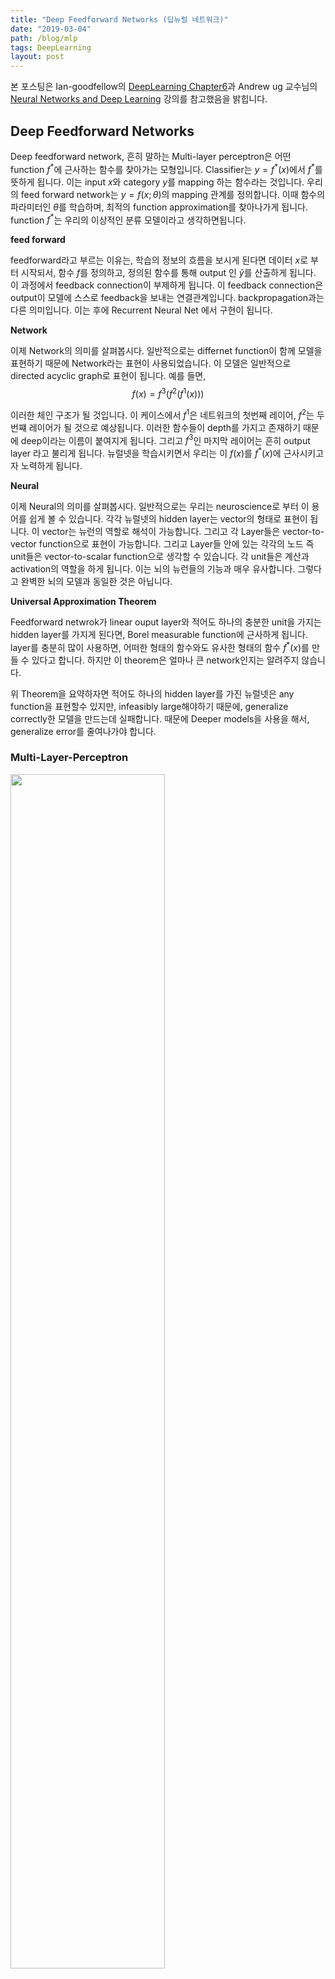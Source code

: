 ```yaml
---
title: "Deep Feedforward Networks (딥뉴럴 네트워크)"
date: "2019-03-04"
path: /blog/mlp
tags: DeepLearning
layout: post
---
```


본 포스팅은 Ian-goodfellow의 [DeepLearning Chapter6](https://www.deeplearningbook.org/)과 Andrew ug 교수님의 [Neural Networks and Deep Learning](https://www.coursera.org/learn/neural-networks-deep-learning/home/welcome) 강의를 참고했음을 밝힙니다.

## Deep Feedforward Networks

Deep feedforward network, 흔히 말하는 Multi-layer perceptron은 어떤 function $f^{*}$에 근사하는 함수를 찾아가는 모형입니다. Classifier는 $y=f^{*}(x)$에서 $f^{*}$를 뜻하게 됩니다. 이는 input $x$와 category $y$를 mapping 하는 함수라는 것입니다. 우리의 feed forward network는 $y=f(x;\theta)$의 mapping 관계를 정의합니다. 이때 함수의 파라미터인 $\theta$를 학습하며, 최적의 function approximation를 찾아나가게 됩니다. function $f^{*}$는 우리의 이상적인 분류 모델이라고 생각하면됩니다.

__feed forward__

feedforward라고 부르는 이유는, 학습의 정보의 흐름을 보시게 된다면 데이터 $x$로 부터 시작되서, 함수 $f$를 정의하고, 정의된 함수를 통해 output 인 $\hat{y}$를 산출하게 됩니다. 이 과정에서 $\text{feedback connection}$이 부제하게 됩니다. 이 $\text{feedback connection}$은 output이 모델에 스스로 feedback을 보내는 연결관계입니다. backpropagation과는 다른 의미입니다. 이는 후에 $\text{Recurrent Neural Net}$ 에서 구현이 됩니다.

__Network__

이제 Network의 의미를 살펴봅시다. 일반적으로는 differnet function이 함께 모델을 표현하기 때문에 Network라는 표현이 사용되었습니다. 이 모델은 일반적으로 directed acyclic graph로 표현이 됩니다. 예를 들면,
$$
f(x) =f^{3}(f^{2}(f^{1}(x)))
$$

이러한 체인 구조가 될 것입니다. 이 케이스에서 $f^{1}$은 네트워크의 첫번째 레이어, $f^{2}$는 두번쨰 레이어가 될 것으로 예상됩니다. 이러한 함수들이 depth를 가지고 존재하기 때문에 deep이라는 이름이 붙여지게 됩니다. 그리고 $f^{3}$인 마지막 레이어는 흔히 output layer 라고 불리게 됩니다. 뉴럴넷을 학습시키면서 우리는 이 $f(x)$를 $f^{*}(x)$에 근사시키고자 노력하게 됩니다. 

__Neural__

이제 Neural의 의미를 살펴봅시다. 일반적으로는 우리는 neuroscience로 부터 이 용어를 쉽게 볼 수 있습니다. 각각 뉴럴넷의 hidden layer는 vector의 형태로 표현이 됩니다. 이 vector는 뉴런의 역할로 해석이 가능합니다. 그리고 각 Layer들은 vector-to-vector function으로 표현이 가능합니다. 그리고 Layer들 안에 있는 각각의 노드 즉 unit들은 vector-to-scalar function으로 생각할 수 있습니다. 각 unit들은 계산과 activation의 역할을 하게 됩니다. 이는 뇌의 뉴런들의 기능과 매우 유사합니다. 그렇다고 완벽한 뇌의 모델과 동일한 것은 아닙니다. 

__Universal Approximation Theorem__

Feedforward netwrok가 linear ouput layer와 적어도 하나의 충분한 unit을 가지는 hidden layer를 가지게 된다면, Borel measurable function에 근사하게 됩니다.  layer를 충분히 많이 사용하면, 어떠한 형태의 함수와도 유사한 형태의 함수 $f^{*}(x)$를 만들 수 있다고 합니다. 하지만 이 theorem은 얼마나 큰 network인지는 알려주지 않습니다. 

위 Theorem을 요약하자면 적어도 하나의 hidden layer를 가진 뉴럴넷은 any function을 표현할수 있지만, infeasibly large해야하기 때문에, generalize correctly한 모델을 만드는데 실패합니다. 때문에 Deeper models을 사용을 해서, generalize error를 줄여나가야 합니다.

### Multi-Layer-Perceptron

<img src="../img/classification.png" width=70%>

$$
\text{Output layer} = \sigma \left( \sum_{j=1}^M w  \text{tanh} \left(w_{j}^{(1)} x + b_j^{(1)} \right)  + b \right) \\
\text{Hidden layer} = \text{tanh} \left(w_{j}^{(1)} x + b_j^{(1)} \right)
$$

$$
\sigma(x) = \frac{1}{1+e^{-x}}
$$

- $w_{j}^{(1)},b_j^{(1)}$ : 기저 함수의 모양 조절
- $w,b$ 결정함수, 즉 classifier의 모양조절

###  Linear & Non-linear

위 간단한 뉴럴넷의 모양을 살펴보면 2가지 구간으로 나눌수 있습니다. 첫번쨰는 $w_{j}^{(1)} x + b_j^{(1)}$ 로 표현되는 Affine transform의 구간입니다. 그리고 이 결과는 $\text{tanh}$ 혹은 $\text{sigmoid}$ 같은 활성함수를 통과하는 Non_linear 구간이 있습니다.

__Linear__<br>
Affine transform은 선형성을 가지는 대표적인 변환입니다. 선형성은 각 입력에 대해서, 입력값을 증가하면 다른 입력값과는 상관없이 결과값이 커지거나 작아지는 것을 의미합니다. input unit들의 영향력이라고 생각하면 됩니다.


__Non-Linear__<br>
Nonlinear 구간이 등장하는 가장 간단한 이유는 input units간의 interaction을 반영하기 위함입니다. 단순한 linear relation 만 고려한다면, 단순한 linear transform의 합으로 된다. 이러한 linear classifier 는 한계점이 존재하게 됩니다. 이러한 문제들은 Linear한 모델들을 생각하면 편합니다. 예를 들어 Logistic regression과 linear regression을 본다면, closed form solution이나 convex optimization을 가진다는 장점을 가지게 됩니다. 하지만 Linear model는 Linear function을 기반으로 한다는 한계점을 가지게 됩니다. input unit간의 interaction을 반영하지 못하는 결과를 낳게 됩니다.

만약 현실세계의 데이터를 받아본다면, 선형 classifier가 결정되긴 매우 힘들게 됩니다. 때문에 input들의 interaction을 고려할 수 있는 활성화 함수를 도입하게 됩니다. 활성화 함수 $\phi$를 사용하면 XOR 문제 등 비선형 문제를 해결 가능하게 됩니다. 흔히 사용하는 활성화 함수들은 nonlinear transformation의 기능을 지원하며, 이는 저희가 알고있는 kernel trick과 유사한 역할을 하게 됩니다. 

<img src="../img/activation.png" width = 70%>

__output to input__<br>
일반적으로 뉴럴넷은 레이어가 진행되면서, Linear, Non-Linear를 구간을 거친 ouput 데이터가 ($a$) 다시 새로운 input으로 들어가게 됩니다.

<img src="../img/05.nn.png" width=100%>

위 그림을 보시면 linear한 classifier들이 Affine Transform 을 지나서 Activation을 통과하면 non-linear한 결정 경계가 만들어지는 것을 보실수 있습니다. 강조된 파란색 동그라미는 $\hat{y}$를 표현합니다.

__Ouput Layer__<br>
최종적으로 Output layer에서는 무엇을 산출하게 될까요? 그것은 우리가 풀려고 하는 Task에 따라서 달라지게 됩니다. 예를들어 맞냐 틀리냐와 같은 이진 분류 문제의 경우에는 0,1 로 결과물을 내야합니다. 이럴때는 output에 sigmoid를 넣고 theshold을 설정하게 됩니다. 만약에 다양한 선택지중 정답을 찾아야하는 multi-classification task의 경우에는 output에 softmax를 통해서 정답을 찾게 됩니다. 만약 수치를 찾게되는 Regression 문제의 경우에는 그냥 산출 output을 받으면 됩니다. 여기서 본다면 우리의 output layer 설정의 단서를 얻을 수 있습니다. Output layer에는 classification 하려는 class 갯수만큼 설정하게 됩니다.

$$
\text{Sigmoid} = \frac{1}{1+e^{-\theta x}} \\
\text{Softmax} = \frac{e^{\theta_1 x}}{\sum _{j}^{}{e^{\theta_j x_j}}} \\
\text{Linear} = W^{[L]}h^{[L-1]}+b^{[L]}
$$

### Loss function

Forward Propagation을 통과해서 나오는 $\hat{y}$은 모델의 산출물이긴 하지만 실제 데이터 셋에서 주어진 $x$에 대한 pair인 $y$와 다를 수 있습니다. 때문에 오차를 계산해주어야 합니다. 우리는 이 오차를 계산하는 함수를 Loss function이라고 합니다. 

### Training Process

학습의 프로세스는 다음과 같습니다.

__1.Architecture Setting__
- Neuron number
- Layer number
- connectivity pattern

__2.Initalization__
- Weight initalization

__3.Forward Propagation__
- linear_forward
- linear_activation_forward

__4.Compute cost function__
- Cost function (Loss Function)

__5.Backpropagtion__
- linear_backward
- linear_activation_backward

__6.Updata Parameter__

### Code Implementation

코드 구현은 andrew ug 교수님의 coursera강의 중 Building your Deep Neural Network - Step by Step 과제로 표현합니다.

모형의 아키텍쳐는 2layer MLP로 구성되어있으며, hidden unit의 activation function을 relu 그리고 output layer의 activation function을 sigmoid로 설정되어 있습니다. 구조를 다음 그림으로 표현하겠습니다.
<img src="../img/arci.png" width=70%>

### 1. Architecture Setting

뉴럴넷의 가장 간단한 아키텍츠를 세팅해보려고 합니다. 저희에게 필요한 것은 레이어의 갯수와 뉴런의 갯수 그리고, 각 layer들의 연결 패턴을 고려해야합니다. 이번 케이스에서는 Input, hidden, output layer를 각각 하나씩 가지고 있는 모듈을 만들어 보려고합니다. connectivity pattern은 fully connected 로 하겠습니다. 이후 CNN과 RNN post를 통해 다른 connectivity pattern을 소개하겠습니다. 레이어와 뉴런의 갯수는 list의 길이와 element를 통해 표현이 가능합니다.

- Layer number
- Neuron number
- connectivity pattern


```python
layer_dims = [5,4,3,1]
```


```python
import numpy as np

def sigmoid(Z):
    A = 1/(1+np.exp(-Z))
    cache = Z
    return A, cache

def relu(Z):
    A = np.maximum(0,Z)
    assert(A.shape == Z.shape)
    cache = Z 
    return A, cache
```

### 2.Initialize_parameters

학습할 파라미터들의 초기값을 잡아주어야합니다. 뉴럴넷에서 학습이 이루어져야하는 파라미터는 일반적으로 weight와 bias입니다. weight와 bias의 초기값 설정은 매우 중요합니다. 일반적으로 가장 크게 문제가 되는 경우는 Gradient vanishing이나 local minmum에 빠지는 문제점이 발생하게 됩니다. 일반적으로는 활성화함수로 어떤것을 사용하느냐에 따라서 다른 초기화 방법론이 사용되기도 합니다.(ex. sigmoid, relu 등등) 

- Sigmoid, tanh : Xavier Initalization
- ReLU : He Initalization

우리의 목표는 각 input에 따라서 진행되는 weight가 뉴런마다 적당한 variance를 가지면서 좋은 classifier를 형성하는데 있습니다. 다양한 초기화 방법이 있으나 이후 포스트에서 다루기로 하고 이번에는 Gaussian 분포를 따르면서, 0.01값을 곱해서 매우 작은 값을 가지는 weigth를 이용하여 초기화를 하려고 합니다. 가중치의 초기값은 매우 작은값으로 설정하는 것이 좋습니다. 왜냐하면, 가중치가 너무 큰 값을 가지는 경우 활성값을 계산하게 된다면, 활성화 함수가 거의 1 또는 0으로 확실하게 적용되기 떄문입니다. 이는 학습이 느려지는 문제를 가지게 됩니다. 해당 난수의 생성은 numpy패키지의 np.random.randn를 사용하여 해보도록하겠습니다.

__Arguments__<br>
layer_dims : Input으로 각 레이어들의 dimension을 받게 됩니다. Dimension이라는 것은 각 레이어별로 존재하는 node의 갯수라고 생각하시면 좋습니다.

__Returns__<br>
parameters : python dictionary를 return합니다. 
key는 각 weight와 bias의 string이 들어가게 되며 ("W1", "b1", ..., "WL", "bL"), value에는 해당 값들이 들어가게 됩니다.
- Wl : weight matrix입니다. shape은 두개의 레이어의 디멘션으로 구성이 됩니다. (layer_dims[l], layer_dims[l-1])
- bl : 해당 레이어의 bias들입니다. (layer_dims[l], 1)


```python
def initialize_parameters_deep(layer_dims):
    # dictionary 객체 생성
    parameters = {}
    # 총 layer들의 길이를 계산
    L = len(layer_dims)
    # 레이어들을 돌면서, 레이어들 간의 weight와 bias의 초기값의 난수 생성
    for l in range(1, L):
        parameters['W' + str(l)] = np.random.randn(layer_dims[l], layer_dims[l-1]) / np.sqrt(layer_dims[l-1]) #*0.01
        parameters['b' + str(l)] = np.zeros((layer_dims[l], 1))
        
        # assert를 통해, dimension을 맞추줍니다. 틀릴시 error 발생
        assert(parameters['W' + str(l)].shape == (layer_dims[l], layer_dims[l-1]))
        assert(parameters['b' + str(l)].shape == (layer_dims[l], 1))
        
    return parameters
```


```python
parameters = initialize_parameters_deep(layer_dims)
parameters
```




    {'W1': array([[ 0.34522571, -0.00435798, -0.55015057, -0.18029009, -0.24863248],
            [ 0.48145223,  0.48976974,  0.4544385 ,  0.70003399,  0.45756044],
            [-0.55900747, -0.09964053,  0.28876994,  0.76200738, -0.54389478],
            [ 0.07710557, -0.27164855, -0.57329413,  0.56887702,  0.45411553]]),
     'b1': array([[0.],
            [0.],
            [0.],
            [0.]]),
     'W2': array([[-0.02059886,  0.19182803,  0.11765535,  0.0742146 ],
            [-0.75716588,  0.93100703,  0.56786299, -0.65197777],
            [-0.55100467, -0.26469174, -0.21975884, -0.01100711]]),
     'b2': array([[0.],
            [0.],
            [0.]]),
     'W3': array([[ 0.93923832,  1.23714427, -0.18204054]]),
     'b3': array([[0.]])}



### 3.Forward Propagation

일반적으로 forward 패스는 linear 부분과 non-linear부분으로 나누어져서 진행되게 되어있다. 이번에 구현한 구조는 input layer에서 hidden layer로 가면서는 relu activation function을 그리고, hidden을 지나 output으로 이동하면서 sigmoid activation function을 사용하는 모형이다. 이 모형은 크게 linear 한 연산을 하는 Linear_forwar과 non-linear한 연산을 하는 Linear-Activation Forward으로 나눌수 있다.


### Linear_forward

__Arguments__

A : input data를 받거나 혹은, 이전 단계에서 activation 함수를 통과한 함수가 됩니다. 벡터의 사이즈는 input number이거나, 이전 레이어의 node만큼 들어오게 됩니다.

W : weights matrix 입니다. numpy array of shape으로 구성되어 있습니다. (size of current layer, size of previous layer)

b : bias vector입니다. numpy array of shape으로 구성되어 있습니다. (size of the current layer, 1)

__Returns__

Z : affine transform을 지나서 나온 ouput입니다. 이것이 Activation funtion의 input으로 들어가게 됩니다.

cache : python dictionary입니다. "A", "W" 그리고 "b"의 값을 저장합니다 이는 이후의 backward 상황에서 효율적인 계산을 도와주게 됩니다.

$$Z^{[l]} = W^{[l]}A^{[l-1]} +b^{[l]}$$

### Linear-Activation Forward

Activation function의 경우에는 위에서 작성한 Linear_forward를 받아서 가지고 옵니다. 또한 이때 Linear 계산값과, Activation을 통과한 값 모두 backward과정에서 함수 값을 다시 사용하는 경우가 있기 떄문에 cache에 따로 저장을 해둡니다.


__Arguments__<br>
A_prev : input data를 받거나 혹은, 이전 단계에서 activation 함수를 통과한 함수가 됩니다. 벡터의 사이즈는 input number이거나, 이전 레이어의 node만큼 들어오게 됩니다. A_prev, W, b 모두 linear_forward와 같은 인자입니다.<br>
W : weights matrix 입니다. numpy array of shape으로 구성되어 있습니다. (size of current layer, size of previous layer)<br>
b : bias vector입니다. numpy array of shape으로 구성되어 있습니다. (size of the current layer, 1)


__Returns__<br>
A : Activation function을 통과한 output입니다. 이것은 다음 layer의 input으로 들어가게 됩니다.<br>
cache : python dictionary형태입니다. backward pass의 효율적인 계산을 위해서, affine transform을 거친 값과, activation function을 거친 값 모두 저장해둡니다. key는 "linear_cache" ,"activation_cache"에 각각의 value를 저장해 둡니다.
- Sigmoid
$$\sigma(Z) = \sigma(W A + b) = \frac{1}{ 1 + e^{-(W A + b)}}$$
- ReLU 
$$A = RELU(Z) = max(0, Z)$$.
<br>

```python
def linear_forward(A, W, b):
    # W에 A를 내적하게 됩니다. 그후에는 b를 더해줍니다.
    Z = W.dot(A) + b
    # Z의 shape이 input과 weight의 shape과 동일한지를 체크합니다.
    assert(Z.shape == (W.shape[0], A.shape[1]))
    # 계산단계에서 사용한 값을 cache에 저장해둡니다.
    cache = (A, W, b)
    return Z, cache

def linear_activation_forward(A_prev, W, b, activation):
    # Activation function의 종류에 따라서 값을 나누어 줍니다.
    if activation == "sigmoid":
        Z, linear_cache = linear_forward(A_prev, W, b)
        A, activation_cache = sigmoid(Z)
    
    elif activation == "relu":
        Z, linear_cache = linear_forward(A_prev, W, b)
        A, activation_cache = relu(Z)
    
    # Shape이 input과 weight와 동일한지 체크해줍니다.
    assert (A.shape == (W.shape[0], A_prev.shape[1]))
    # linear 연산과 activation 연산을 cache에 저장해둡니다.
    cache = (linear_cache, activation_cache)
    return A, cache
```

### L-Layer Model 

이제 위에서 정의했던 linear 함수들을 조합하여 새로운 L-layer model을 만들어 봅시다.

__Arguments__<br>
X : input으로 들어오게 될 data 의 matrix입니다. (input size, number of examples)<br>
parameters : 초기에 선언해 둔 parameter들입니다. 위에서 선언한 initialize_parameters_deep의 결과값입니다.

__Returns__<br>
AL : 마지막 layer의 activation 값입니다.<br>
caches : 모든 linear 부분의 결과 값들과 (there are L-1 of them, indexed from 0 to L-2), 모든 non-linear들의 계산의 결과값들이 저장된 dictionary들이 담긴 list입니다. (there is one, indexed L-1)
<br>

```python
def L_model_forward(X, parameters):
    # cache 들의 list입니다.
    caches = []
    A = X
    # weight와 bias가 저장되어 있기 때문에 //2 를 해주어야 layer의 사이즈가 됩니다.
    L = len(parameters) // 2
    
    # hidden layersms relu를 통과
    for l in range(1, L):
        A_prev = A 
        A, cache = linear_activation_forward(A_prev, parameters['W' + str(l)], parameters['b' + str(l)], activation = "relu")
        caches.append(cache)
    
    # output layer는 sigmoid를 통과하게 한다
    AL, cache = linear_activation_forward(A, parameters['W' + str(L)], parameters['b' + str(L)], activation = "sigmoid")
    caches.append(cache)
    assert(AL.shape == (1,X.shape[1]))
    return AL, caches
```


```python
X = np.random.randn(5,4)
Y = np.array([[0, 1, 1, 0]])
AL, caches = L_model_forward(X, parameters)
```


```python
AL
```




    array([[0.50806541, 0.50446785, 0.99754058, 0.5       ]])



### 4. Cost Function

우리는 신경망을 통과한 $\hat{y}$값을 찾을 수 있었습니다. 하지만 우리의 실제 y 레이블과는 다른 값일 가능성이 매우 크기 떄문에 이를 반영하여 학습을 시켜야합니다. Cost function은 여러가지 종류가 있습니다만, 이번의 경우에는 cross-entropy 함수를 사용하려고합니다. 이후에 Cost function에 대해서도 정리해보도록 하겠습니다.

$$
-\frac{1}{m} \sum\limits_{i = 1}^{m} (y^{(i)}\log\left(a^{[L] (i)}\right) + (1-y^{(i)})\log\left(1- a^{[L](i)}\right))
$$


__Arguments__<br>
AL : 뉴럴넷을 통과해서 나오게된 $\hat{y}$ 입니다. shape (1, number of examples)<br>
Y -- 실제 "label" vector 입니다. (for example: containing 0 if non-cat, 1 if cat), shape (1, number of examples)

__Returns__<br>
cost : cross-entropy cost
<br>

```python
def compute_cost(AL, Y):
    m = Y.shape[1]
    cost = (-1.0/m)*np.sum(np.multiply(Y,np.log(AL)) + np.multiply(1-Y, np.log(1-AL)))
    cost = np.squeeze(cost)
    assert(cost.shape == ())
    
    return cost
```


```python
cost = compute_cost(AL, Y)
print("cost = " + str(cost))
```

    cost = 0.5223175799014049


### 5.Backward propagation

이제 저희는 Cost function에서 보면 변수는 $a^{[L] (i)}$입니다. 그리고 $a$를 구성하는 가장 parameter는 weight와 bais입니다. 따라서 Cost function 은 W와 b에 대해서 구성되었다고 말할 수 있습니다. 

Backward propagation의 가장 직관적인 이해는 제가 생각할때, Cost function중 해당 parameter가 기여한 부분만큼을 계산하여 updata에 반영하는 것입니다. 따라서 편미분의 개념이 사용되는 것이죠. 편미분은 다른 변수를 고정시키고 특정 변수에 대해서 미분이 진행되는 것입니다. 따라서 parameter 하나하나에 대해서 Cost function의 변화량에 기여하는 부분만큼을 고려하여 미분을 진행시키는 것입니다.

Andrew ug 교수님은 다음과 같은 그림을 통해서 backward propagation을 설명해주시고 있습니다.

<img src="../img/back.png" width=70%>

$$\frac{d \mathcal{L}(a^{[2]},y)}{{dz^{[1]}}} = \frac{d\mathcal{L}(a^{[2]},y)}{{da^{[2]}}}\frac{{da^{[2]}}}{{dz^{[2]}}}\frac{{dz^{[2]}}}{{da^{[1]}}}\frac{{da^{[1]}}}{{dz^{[1]}}} $$


Gradient를 계산하는 방식은 다음과 같습니다. Loss 값에 대한 $dA$, 즉 Non-linear 파트에 대한 Gradient를 계산하고, 그 다음은 $dZ$, linear 파트에 대한 Gradient를 계산하고, 그 이후에 $dW$와 $db$를 계산해주면서 넘어가게 됩니다.

간단한 설명을 위해 logistic regression 으로 돌아가서 생각해 봅시다. 저희가 $da$를 계산했던 방식은 loss function을 da에 대해서 미분해준 값이였습니다. 

$$da = \frac{d \mathcal{L}(a,y)}{{da}} = \frac{-y}{a}+ \frac{1-y}{1-a}$$

그 다음 계산이 이루어진 부분은 non-linear 파트와 linear 파트를 당담하는 부분입니다. 저희는 chain rule을 사용해서 한번에 계산이 이루어 졌었습니다. actvation function을 $g(z)$라고 둔다면 저희의 $dz$의 값은, $da$을 받아서 미분된 activation에 $z$값을 넣어서 계산된량을 곱해진 값이 됩니다.

$$
dz = da \times g'(z) \\
\frac{\partial L}{\partial z} = \frac{\partial L}{\partial a} \times \frac{da}{dz} \\
\frac{da}{dz} = \frac{d}{dz}g(z) = g'(z)
$$

$dW$를 설명하는 식은 ,Loss function에 대한 W의 미분으로 표현되나 이는 chain rule을 계산해 본다면, 이전 step 의 input에 $dz$ 를 넣어준 값이 됩니다.

$$
dW = \frac{\partial L}{\partial W} \\
dW = dz \times \frac{\partial z}{\partial W} = dz \times a^{l-1}
$$

동일한 방식으로 bias에 대해서 gradient를 계산한다면 
$$
db = \frac{\partial L}{\partial b}\\
db = dz \times \frac{\partial z}{\partial b} = dz
$$

위 notation을 본다면 우리는 이것이 recursive한 형태로 주어진다는 것을 알게됩니다. 여기서 dynamic programming의 필요성도 나오게 되는 것이 되는것입니다. 또한 위의 계산 방식을 본다면, 두가지 재밌는 성질을 볼 수 있습니다. 

첫번쨰는 계산의 그래프의 앞 순서에서 표현됬던, 값들이 전파되는 것을 볼수 있습니다. 예를들어 $dz$를 계산하는데 $da$가 사용되며, $dw$와 $db$를 계산하는데 $dz$가 사용되는것이 그 예시입니다. 두번째는 forward에서 linear 파트에서 계산되었던 값들이 activation function의 미분함수의 input으로 들어가는 점입니다. 또한 forward에서 non-linear에서 계산되었던 값들이 $dw$를 계산하는 과정에서 사용된다는 점입니다.

__Backpropagation Process__<br>
Backpropagation은 다음과 같은 process를 가지게 됩니다.
- LINEAR backward
- LINEAR -> ACTIVATION backward
- Layer -> Layer backward

### Linear backward
Linear 한 영역에서 backward 과정은 다음과 같은 인자를 받게 됩니다.
__Arguments__<br>
dZ : Z의 변화량입니다. linear 부분에서 ouput이 cost function 에 대한 gradient를 나타냅니다.<br>
cache : forward과정에서 필요한 값을 받아옵니다. tuple 형태의 (A_prev, W, b) 값들을 받아옵니다.

__Returns__<br>
dA_prev : Linear 구간의 input으로 들어왔었던, 지난 레이어의 activation 을 통과한 A가 cost function에 대한 변화량입니다.<br>
dW : Linear 구간의 weight의 cost function에 대한 변화량 입니다.<br>
db : Linear 구간의 bias의 cost function 에 대한 변화량 입니다.

<img src="../img/linearback.png" width=30%>
### Linear-Activation backward
Activation function $g(.)$ 에 대해서 Linear-activate backward는 다음과 같이 계산됩니다.

$$
dZ^{[l]} = dA^{[l]} * g'(Z^{[l]})
$$  

__Arguments__<br>
dA : 현재 layer의 gradient값이 인자로 들어옵니다.<br>
cache : forward pass에서 계산했던 linear(Z) 부분과 activation(A) 부분의 계산값들을 받습니다.

__Returns__<br>
dA_prev : Linear 구간의 input으로 들어왔었던, 지난 레이어의 activation 을 통과한 A가 cost function에 대한 변화량입니다.<br>
dW : Linear 구간의 weight의 cost function에 대한 변화량 입니다.<br>
db : Linear 구간의 bias의 cost function 에 대한 변화량 입니다.<br>

$$ 
dW^{[l]} = \frac{\partial \mathcal{L} }{\partial W^{[l]}} = \frac{1}{m} dZ^{[l]} A^{[l-1] T}
$$
$$
db^{[l]} = \frac{\partial \mathcal{L} }{\partial b^{[l]}} = \frac{1}{m} \sum_{i = 1}^{m} dZ^{[l](i)}
$$
$$dA^{[l-1]} = \frac{\partial \mathcal{L} }{\partial A^{[l-1]}} = W^{[l] T} dZ^{[l]}
$$
```python
def relu_backward(dA, cache):
    Z = cache
    dZ = np.array(dA, copy=True)
    dZ[Z <= 0] = 0
    assert (dZ.shape == Z.shape)
    return dZ

def sigmoid_backward(dA, cache):
    Z = cache
    s = 1/(1+np.exp(-Z))
    dZ = dA * s * (1-s)
    assert (dZ.shape == Z.shape)
    return dZ
```
```python
def linear_backward(dZ, cache):
    A_prev, W, b = cache
    m = A_prev.shape[1]
    
    dW = np.dot(dZ,cache[0].T)/m
    db = np.sum(dZ, axis=1, keepdims=True)/m
    dA_prev = np.dot(cache[1].T, dZ)
    
    assert (dA_prev.shape == A_prev.shape)
    assert (dW.shape == W.shape)
    assert (db.shape == b.shape)
    
    return dA_prev, dW, db

def linear_activation_backward(dA, cache, activation):
    linear_cache, activation_cache = cache
    if activation == "relu":
        dZ = relu_backward(dA, activation_cache)
        dA_prev, dW, db =  linear_backward(dZ, linear_cache)
    elif activation == "sigmoid":
        dZ = sigmoid_backward(dA, activation_cache)
        dA_prev, dW, db = linear_backward(dZ, linear_cache)
    return dA_prev, dW, db
```

### L-Model Backward 
이제 위에서 정의했던 backward 함수들을 을 조합하여 새로운 L-layer model을 만들어 봅시다.

__Initializing backpropagation__<br>
가장먼저 Output layer에서 가장, 끝부분에 있었던 산출물의 loss를 구해줍니다.
$$
dAL = - (np.divide(Y, AL) - np.divide(1 - Y, 1 - AL))
$$

우리의 Gradient는 학습의 핵심이 되는 weight와 bias를 업데이트하는 중요한 역할을 하게 됩니다. 때문에 해당 Weight Gradient값을 dictionary 형태로 저장해 줍시다/

$$
grads["dW" + str(l)] = dW^{[l]}
$$

__Arguments__<br>
AL : 확률 벡터입니다. Forward propagtaion의 최종 아웃풋이기도 합니다.<br>
Y : 실제 y, label 값입니다.

__Returns__<br>
grads : Layer 별로 Gradient 값들이 저장되어있는 dictionary입니다
- grads["dA" + str(l)] = ... 
- grads["dW" + str(l)] = ...
- grads["db" + str(l)] = ... 


```python
def L_model_backward(AL, Y, caches):
    grads = {} # 빈 dictionary 호출
    L = len(caches) # 레이어의 갯수를 caches로 부터 받아옵니다.
    m = AL.shape[1]
    Y = Y.reshape(AL.shape) # Shape을 AL과 동일하게 해줍니다.
    
    # Initializing the backpropagation
    dAL = - (np.divide(Y,AL)- np.divide(1-Y, 1-AL))
    # caches index를 잡아둡니다.
    current_cache = caches[L-1] 
    grads["dA" + str(L-1)], grads["dW" + str(L)], grads["db" + str(L)] = linear_activation_backward(dAL, current_cache, activation="sigmoid")
    
    for l in reversed(range(L-1)):
        # indexing입니다.
        current_cache = caches[l]
        dA_prev_temp, dW_temp, db_temp = linear_activation_backward(grads["dA"+str(l+1)], current_cache, activation="relu")
        grads["dA" + str(l)] = dA_prev_temp
        grads["dW" + str(l + 1)] = dW_temp
        grads["db" + str(l + 1)] = db_temp
    return grads
```


```python
grads = L_model_backward(AL, Y, caches)
grads
```




    {'dA2': array([[ 4.77194502e-01, -4.65422790e-01, -2.30997864e-03,
              4.69619161e-01],
            [ 6.28550208e-01, -6.13044765e-01, -3.04265357e-03,
              6.18572134e-01],
            [-9.24884992e-02,  9.02069390e-02,  4.47713578e-04,
             -9.10202679e-02]]),
     'dW3': array([[-0.00229851,  0.00028332,  0.        ]]),
     'db3': array([[0.12751846]]),
     'dA1': array([[-0.48574643,  0.00958718,  0.00235138,  0.        ],
            [ 0.67672394, -0.08928114, -0.00327585,  0.        ],
            [ 0.41307489, -0.05475948, -0.00199959,  0.        ],
            [-0.37438596, -0.03454117,  0.00181231,  0.        ]]),
     'dW2': array([[-8.23189416e-02, -1.42110237e-03,  2.79039103e-03,
             -5.26880192e-02],
            [ 0.00000000e+00, -1.87184509e-03,  3.67544230e-03,
             -9.30159738e-06],
            [ 0.00000000e+00,  0.00000000e+00,  0.00000000e+00,
              0.00000000e+00]]),
     'db2': array([[0.00236543],
            [0.15637689],
            [0.        ]]),
     'dA0': array([[-0.23091195,  0.00064642, -0.00031964,  0.        ],
            [-0.041159  ,  0.00934128, -0.00189748,  0.        ],
            [ 0.11928361,  0.01452786, -0.00310508,  0.        ],
            [ 0.31476611, -0.02137815, -0.00278593,  0.        ],
            [-0.22466927, -0.01806936,  0.00041167,  0.        ]]),
     'dW1': array([[-0.00156397, -0.00058392, -0.00353235, -0.00187307,  0.00019292],
            [-0.00053448,  0.00106037, -0.00222424, -0.00239189,  0.00089139],
            [-0.06663642, -0.07072757,  0.15135499, -0.05993305,  0.07339559],
            [ 0.00593044,  0.00151714,  0.01395705,  0.00807165, -0.00118819]]),
     'db1': array([[ 0.00239679],
            [-0.00081896],
            [ 0.10276882],
            [-0.00818221]])}



### 6. Update parameter

파라미터를 업데이트 하는 규칙은 생각보다 간편합니다. Learning rate인 $\alpha$ 에 Gradient를 곱해서 현재의 parameter에 빼주면 새로운 parameter가 됩니다.

$$
W^{[l]} = W^{[l]} - \alpha \text{ } dW^{[l]}
$$
$$
b^{[l]} = b^{[l]} - \alpha \text{ } db^{[l]}
$$

__Arguments__<br>
parameters : 파라미터들이 담겨져 있는 parameter dictionary입니다.
grads : Gradient들이 담겨있는 입니다

__Returns__<br>
parameters : 업데이트되어있는 파라미터들이 담긴 dictionary입니다
- parameters["W" + str(l)] = ... 
- parameters["b" + str(l)] = ...


```python
def update_parameters(parameters, grads, learning_rate):
    L = len(parameters) // 2 # 레이어의 갯수입니다.
    for l in range(L):
        parameters["W" + str(l+1)] = parameters["W" + str(l+1)] - learning_rate*grads["dW"+str(l+1)]
        parameters["b" + str(l+1)] = parameters["b" + str(l+1)] - learning_rate*grads["db"+str(l+1)]
    return parameters
```


```python
parameters = update_parameters(parameters, grads, 0.05)
parameters
```




    {'W1': array([[ 0.34538211, -0.00429959, -0.54979734, -0.18010278, -0.24865177],
            [ 0.48150568,  0.48966371,  0.45466093,  0.70027318,  0.4574713 ],
            [-0.55234383, -0.09256777,  0.27363445,  0.76800069, -0.55123434],
            [ 0.07651252, -0.27180027, -0.57468984,  0.56806986,  0.45423435]]),
     'b1': array([[-2.39679482e-04],
            [ 8.18962628e-05],
            [-1.02768824e-02],
            [ 8.18221459e-04]]),
     'W2': array([[-0.01236697,  0.19197014,  0.11737631,  0.0794834 ],
            [-0.75716588,  0.93119421,  0.56749545, -0.65197684],
            [-0.55100467, -0.26469174, -0.21975884, -0.01100711]]),
     'b2': array([[-0.00023654],
            [-0.01563769],
            [ 0.        ]]),
     'W3': array([[ 0.93946817,  1.23711594, -0.18204054]]),
     'b3': array([[-0.01275185]])}




```python

```
